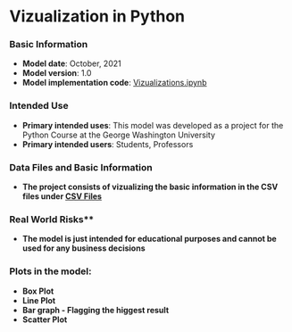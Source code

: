 # Vizualization in Python

### Basic Information

* **Model date**: October, 2021
* **Model version**: 1.0
* **Model implementation code**: [Vizualizations.ipynb](Vizualizations.ipynb)

### Intended Use
* **Primary intended uses**: This model was developed as a project for the Python Course at the George Washington University
* **Primary intended users**: Students, Professors

### Data Files and Basic Information
* **The project consists of vizualizing the basic information in the CSV files under [CSV Files](https://github.com/ZAM1997/Vizualization-using-Python-/tree/main/CSV%20Files)**

### Real World Risks**
* **The model is just intended for educational purposes and cannot be used for any business decisions**

### Plots in the model:
* **Box Plot**
* **Line Plot**
* **Bar graph - Flagging the higgest result**
* **Scatter Plot**
